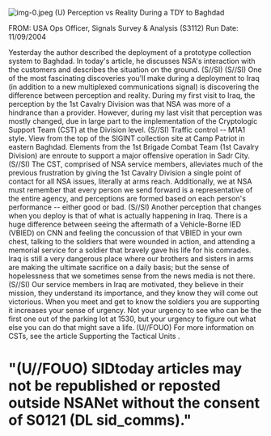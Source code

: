 ![img-0.jpeg](img-0.jpeg)
(U) Perception vs Reality During a TDY to Baghdad

FROM: USA
Ops Officer, Signals Survey \& Analysis (S3112)
Run Date: 11/09/2004

Yesterday the author described the deployment of a prototype collection system to Baghdad. In today's article, he discusses NSA's interaction with the customers and describes the situation on the ground. (S//SI)
(S//SI) One of the most fascinating discoveries you'll make during a deployment to Iraq (in addition to a new multiplexed communications signal) is discovering the difference between perception and reality. During my first visit to Iraq, the perception by the 1st Cavalry Division was that NSA was more of a hindrance than a provider. However, during my last visit that perception was mostly changed, due in large part to the implementation of the Cryptologic Support Team (CST) at the Division level.
(S//SI) Traffic control -- M1A1 style. View from the top of the SIGINT collection site at Camp Patriot in eastern Baghdad. Elements from the 1st Brigade Combat Team (1st Cavalry Division) are enroute to support a major offensive operation in Sadr City.
(S//SI) The CST, comprised of NSA service members, alleviates much of the previous frustration by giving the 1st Cavalry Division a single point of contact for all NSA issues, literally at arms reach. Additionally, we at NSA must remember that every person we send forward is a representative of the entire agency, and perceptions are formed based on each person's performance -- either good or bad.
(S//SI) Another perception that changes when you deploy is that of what is actually happening in Iraq. There is a huge difference between seeing the aftermath of a Vehicle-Borne IED (VBIED) on CNN and feeling the concussion of that VBIED in your own chest, talking to the soldiers that were wounded in action, and attending a memorial service for a soldier that bravely gave his life for his comrades. Iraq is still a very dangerous place where our brothers and sisters in arms are making the ultimate sacrifice on a daily basis; but the sense of hopelessness that we sometimes sense from the news media is not there.
(S//SI) Our service members in Iraq are motivated, they believe in their mission, they understand its importance, and they know they will come out victorious. When you meet and get to know the soldiers you are supporting it increases your sense of urgency. Not your urgency to see who can be the first one out of the parking lot at 1530, but your urgency to figure out what else you can do that might save a life.
(U//FOUO) For more information on CSTs, see the article Supporting the Tactical Units .

# "(U//FOUO) SIDtoday articles may not be republished or reposted outside NSANet without the consent of S0121 (DL sid_comms)."



